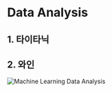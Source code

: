 # Data Analysis


## 1. 타이타닉

## 2. 와인
![Machine Learning Data Analysis](https://github.com/kieunseo/Regression/assets/161268857/1bfbca9d-b6d6-481f-9550-994161c4af8c)
